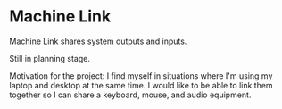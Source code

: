 # Machine Link
Machine Link shares system outputs and inputs.

Still in planning stage.

Motivation for the project: I find myself in situations where I'm using my laptop and desktop at the same time. I would like to be able to link them together so I can share a keyboard, mouse, and audio equipment.
